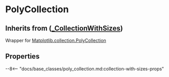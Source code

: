 # PolyCollection

## Inherits from ([_CollectionWithSizes](./collection_with_sizes.md))

Wrapper for [Matplotlib.collection.PolyCollection](https://matplotlib.org/3.5.1/api/collections_api.html?highlight=collection#matplotlib.collections.PolyCollection)


## Properties

[//]: # (--8<-- [start:poly-collection-props])

--8<-- "docs/base_classes/poly_collection.md:collection-with-sizes-props"

[//]: # (--8<-- [end:poly-collection-props])